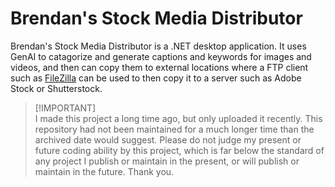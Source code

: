# Brendan's Stock Media Distributor

Brendan's Stock Media Distributor is a .NET desktop application. It uses GenAI to catagorize and generate captions and keywords for images and videos, and then can copy them to external locations where a FTP client such as [FileZilla](https://filezilla-project.org/) can be used to then copy it to a server such as Adobe Stock or Shutterstock.

> [!IMPORTANT]\
> I made this project a long time ago, but only uploaded it recently. This repository had not been maintained for a much longer time than the archived date would suggest. Please do not judge my present or future coding ability by this project, which is far below the standard of any project I publish or maintain in the present, or will publish or maintain in the future. Thank you.
